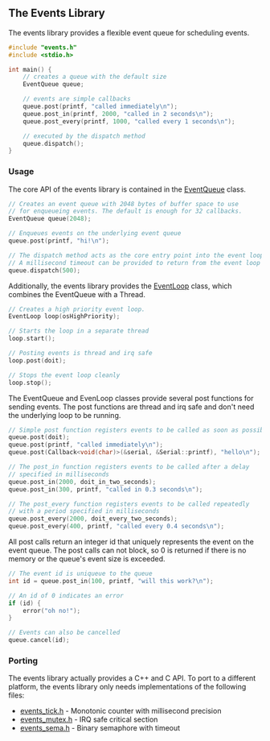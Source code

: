 ## The Events Library ##

The events library provides a flexible event queue for scheduling events.

``` cpp
#include "events.h"
#include <stdio.h>

int main() {
    // creates a queue with the default size
    EventQueue queue;

    // events are simple callbacks
    queue.post(printf, "called immediately\n");
    queue.post_in(printf, 2000, "called in 2 seconds\n");
    queue.post_every(printf, 1000, "called every 1 seconds\n");

    // executed by the dispatch method
    queue.dispatch();
}
```


### Usage ###

The core API of the events library is contained in the
[EventQueue](EventQueue.h) class.

``` cpp
// Creates an event queue with 2048 bytes of buffer space to use
// for enqueueing events. The default is enough for 32 callbacks.
EventQueue queue(2048);

// Enqueues events on the underlying event queue
queue.post(printf, "hi!\n");

// The dispatch method acts as the core entry point into the event loop
// A millisecond timeout can be provided to return from the event loop
queue.dispatch(500);
```

Additionally, the events library provides the [EventLoop](EventLoop.h) class,
which combines the EventQueue with a Thread.

``` cpp
// Creates a high priority event loop.
EventLoop loop(osHighPriority);

// Starts the loop in a separate thread
loop.start();

// Posting events is thread and irq safe
loop.post(doit);

// Stops the event loop cleanly
loop.stop();
```

The EventQueue and EvenLoop classes provide several post functions for
sending events. The post functions are thread and irq safe and don't need
the underlying loop to be running.

``` cpp
// Simple post function registers events to be called as soon as possible
queue.post(doit);
queue.post(printf, "called immediately\n");
queue.post(Callback<void(char)>(&serial, &Serial::printf), "hello\n");

// The post_in function registers events to be called after a delay
// specified in milliseconds
queue.post_in(2000, doit_in_two_seconds);
queue.post_in(300, printf, "called in 0.3 seconds\n");

// The post_every function registers events to be called repeatedly
// with a period specified in milliseconds
queue.post_every(2000, doit_every_two_seconds);
queue.post_every(400, printf, "called every 0.4 seconds\n");
```

All post calls return an integer id that uniquely represents the event
on the event queue. The post calls can not block, so 0 is returned if
there is no memory or the queue's event size is exceeded.

``` cpp
// The event id is uniqueue to the queue
int id = queue.post_in(100, printf, "will this work?\n");

// An id of 0 indicates an error
if (id) {
    error("oh no!");
}

// Events can also be cancelled
queue.cancel(id);
```


### Porting ###

The events library actually provides a C++ and C API. To port to a different
platform, the events library only needs implementations of the following
files:

- [events_tick.h](events-c/events_tick.h) - Monotonic counter with millisecond precision
- [events_mutex.h](events-c/events_mutex.h) - IRQ safe critical section
- [events_sema.h](events-c/events_sema.h) - Binary semaphore with timeout
